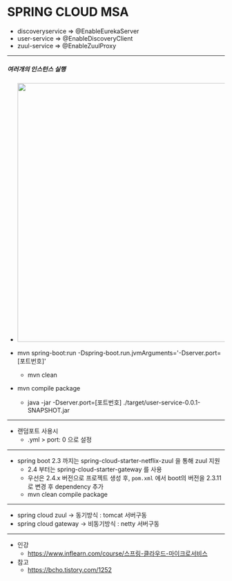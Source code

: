 # SPRING CLOUD MSA

* discoveryservice => @EnableEurekaServer
* user-service => @EnableDiscoveryClient
* zuul-service => @EnableZuulProxy
---
##### 여러개의 인스턴스 실행
* <img width="600" src="https://user-images.githubusercontent.com/53853730/136024443-62772958-6e09-426b-b81c-463d1693d751.png">
 
* mvn spring-boot:run -Dspring-boot.run.jvmArguments='-Dserver.port=[포트번호]'
  * mvn clean
* mvn compile package
  * java -jar -Dserver.port=[포트번호] ./target/user-service-0.0.1-SNAPSHOT.jar
---
* 랜덤포트 사용시
  * .yml > port: 0 으로 설정

---
* spring boot 2.3 까지는 spring-cloud-starter-netflix-zuul 을 통해 zuul 지원
  * 2.4 부터는 spring-cloud-starter-gateway 를 사용
  * 우선은 2.4.x 버전으로 프로젝트 생성 후, `pom.xml` 에서 boot의 버전을 2.3.11 로 변경 후 dependency 추가
  * mvn clean compile package   
---
* spring cloud zuul -> 동기방식 : tomcat 서버구동
* spring cloud gateway -> 비동기방식 : netty 서버구동
---
* 인강
  * https://www.inflearn.com/course/스프링-클라우드-마이크로서비스
* 참고
  * https://bcho.tistory.com/1252
